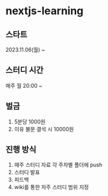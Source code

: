 # nextjs-learning

## 스타트

2023.11.06(월) ~

## 스터디 시간

매주 월 20:00 ~

## 벌금

1. 5분당 1000원
2. 이유 불문 결석 시 10000원

## 진행 방식

1. 매주 스터디 자료 각 주차별 폴더에 push
2. 스터디 발표
3. 피드백
4. wiki를 통한 차주 스터디 범위 지정
